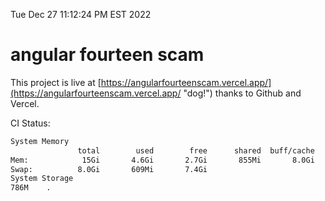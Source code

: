 Tue Dec 27 11:12:24 PM EST 2022

# angular fourteen scam


This project is live at [https://angularfourteenscam.vercel.app/](https://angularfourteenscam.vercel.app/ "dog!") thanks to Github and Vercel.

CI Status: 

```bash
System Memory
               total        used        free      shared  buff/cache   available
Mem:            15Gi       4.6Gi       2.7Gi       855Mi       8.0Gi       9.5Gi
Swap:          8.0Gi       609Mi       7.4Gi
System Storage
786M	.
```
